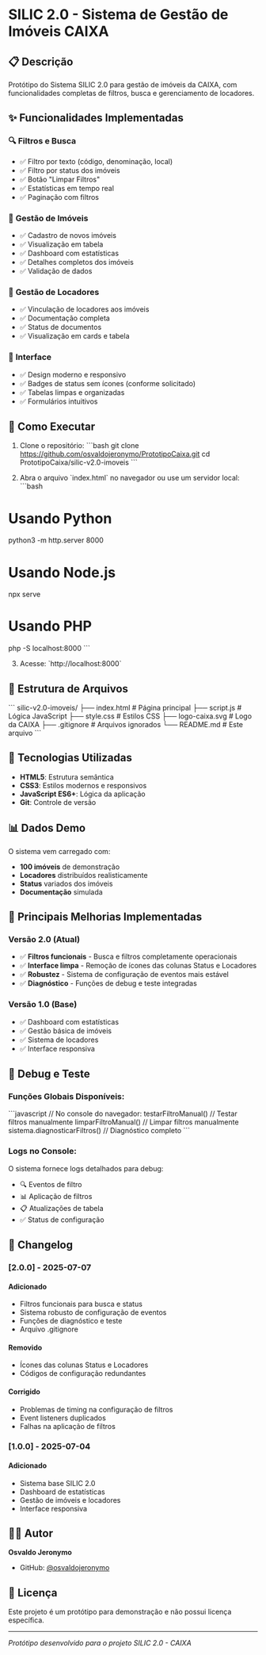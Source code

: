 # SILIC 2.0 - Sistema de Gestão de Imóveis CAIXA

## 📋 Descrição
Protótipo do Sistema SILIC 2.0 para gestão de imóveis da CAIXA, com funcionalidades completas de filtros, busca e gerenciamento de locadores.

## ✨ Funcionalidades Implementadas

### 🔍 **Filtros e Busca**
- ✅ Filtro por texto (código, denominação, local)
- ✅ Filtro por status dos imóveis
- ✅ Botão "Limpar Filtros"
- ✅ Estatísticas em tempo real
- ✅ Paginação com filtros

### 🏢 **Gestão de Imóveis**
- ✅ Cadastro de novos imóveis
- ✅ Visualização em tabela
- ✅ Dashboard com estatísticas
- ✅ Detalhes completos dos imóveis
- ✅ Validação de dados

### 👥 **Gestão de Locadores**
- ✅ Vinculação de locadores aos imóveis
- ✅ Documentação completa
- ✅ Status de documentos
- ✅ Visualização em cards e tabela

### 🎨 **Interface**
- ✅ Design moderno e responsivo
- ✅ Badges de status sem ícones (conforme solicitado)
- ✅ Tabelas limpas e organizadas
- ✅ Formulários intuitivos

## 🚀 Como Executar

1. Clone o repositório:
\`\`\`bash
git clone https://github.com/osvaldojeronymo/PrototipoCaixa.git
cd PrototipoCaixa/silic-v2.0-imoveis
\`\`\`

2. Abra o arquivo \`index.html\` no navegador ou use um servidor local:
\`\`\`bash
# Usando Python
python3 -m http.server 8000

# Usando Node.js
npx serve

# Usando PHP
php -S localhost:8000
\`\`\`

3. Acesse: \`http://localhost:8000\`

## 📁 Estrutura de Arquivos

\`\`\`
silic-v2.0-imoveis/
├── index.html          # Página principal
├── script.js           # Lógica JavaScript
├── style.css           # Estilos CSS
├── logo-caixa.svg      # Logo da CAIXA
├── .gitignore          # Arquivos ignorados
└── README.md           # Este arquivo
\`\`\`

## 🔧 Tecnologias Utilizadas

- **HTML5**: Estrutura semântica
- **CSS3**: Estilos modernos e responsivos
- **JavaScript ES6+**: Lógica da aplicação
- **Git**: Controle de versão

## 📊 Dados Demo

O sistema vem carregado com:
- **100 imóveis** de demonstração
- **Locadores** distribuídos realisticamente
- **Status** variados dos imóveis
- **Documentação** simulada

## 🎯 Principais Melhorias Implementadas

### Versão 2.0 (Atual)
- ✅ **Filtros funcionais** - Busca e filtros completamente operacionais
- ✅ **Interface limpa** - Remoção de ícones das colunas Status e Locadores
- ✅ **Robustez** - Sistema de configuração de eventos mais estável
- ✅ **Diagnóstico** - Funções de debug e teste integradas

### Versão 1.0 (Base)
- ✅ Dashboard com estatísticas
- ✅ Gestão básica de imóveis
- ✅ Sistema de locadores
- ✅ Interface responsiva

## 🐛 Debug e Teste

### Funções Globais Disponíveis:
\`\`\`javascript
// No console do navegador:
testarFiltroManual()       // Testar filtros manualmente
limparFiltroManual()       // Limpar filtros manualmente
sistema.diagnosticarFiltros()  // Diagnóstico completo
\`\`\`

### Logs no Console:
O sistema fornece logs detalhados para debug:
- 🔍 Eventos de filtro
- 📊 Aplicação de filtros
- 📋 Atualizações de tabela
- ✅ Status de configuração

## 📝 Changelog

### [2.0.0] - 2025-07-07
#### Adicionado
- Filtros funcionais para busca e status
- Sistema robusto de configuração de eventos
- Funções de diagnóstico e teste
- Arquivo .gitignore

#### Removido
- Ícones das colunas Status e Locadores
- Códigos de configuração redundantes

#### Corrigido
- Problemas de timing na configuração de filtros
- Event listeners duplicados
- Falhas na aplicação de filtros

### [1.0.0] - 2025-07-04
#### Adicionado
- Sistema base SILIC 2.0
- Dashboard de estatísticas
- Gestão de imóveis e locadores
- Interface responsiva

## 👨‍💻 Autor

**Osvaldo Jeronymo**
- GitHub: [@osvaldojeronymo](https://github.com/osvaldojeronymo)

## 📄 Licença

Este projeto é um protótipo para demonstração e não possui licença específica.

---

*Protótipo desenvolvido para o projeto SILIC 2.0 - CAIXA*

